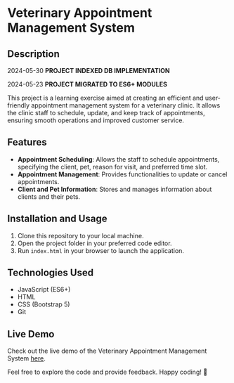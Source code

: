 # Veterinary Appointment Management System

## Description

2024-05-30 **PROJECT INDEXED DB IMPLEMENTATION**

2024-05-23 **PROJECT MIGRATED TO ES6+ MODULES**

This project is a learning exercise aimed at creating an efficient and user-friendly appointment management system for a veterinary clinic. It allows the clinic staff to schedule, update, and keep track of appointments, ensuring smooth operations and improved customer service.

## Features

- **Appointment Scheduling**: Allows the staff to schedule appointments, specifying the client, pet, reason for visit, and preferred time slot.
- **Appointment Management**: Provides functionalities to update or cancel appointments.
- **Client and Pet Information**: Stores and manages information about clients and their pets.

## Installation and Usage

1. Clone this repository to your local machine.
2. Open the project folder in your preferred code editor.
3. Run `index.html` in your browser to launch the application.

## Technologies Used

- JavaScript (ES6+)
- HTML
- CSS (Bootstrap 5)
- Git

## Live Demo

Check out the live demo of the Veterinary Appointment Management System [here](https://arturohdzg.github.io/JS-Veterinary-Appointment-System/).

Feel free to explore the code and provide feedback. Happy coding! 🚀
